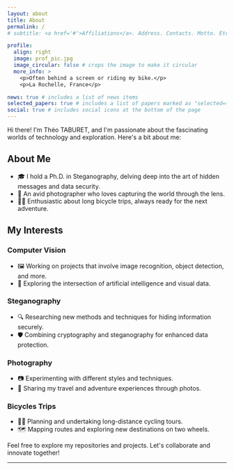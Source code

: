 ```yaml
---
layout: about
title: About
permalink: /
# subtitle: <a href='#'>Affiliations</a>. Address. Contacts. Motto. Etc.

profile:
  align: right
  image: prof_pic.jpg
  image_circular: false # crops the image to make it circular
  more_info: >
    <p>Often behind a screen or riding my bike.</p>
    <p>La Rochelle, France</p>

news: true # includes a list of news items
selected_papers: true # includes a list of papers marked as "selected={true}"
social: true # includes social icons at the bottom of the page
---
```


Hi there! I'm Théo TABURET, and I'm passionate about the fascinating worlds of technology and exploration. Here's a bit about me:

## About Me

- 🎓 I hold a Ph.D. in Steganography, delving deep into the art of hidden messages and data security.
- 📸 An avid photographer who loves capturing the world through the lens.
- 🚴‍♂️ Enthusiastic about long bicycle trips, always ready for the next adventure.

## My Interests

### Computer Vision

- 🖼️ Working on projects that involve image recognition, object detection, and more.
- 🤖 Exploring the intersection of artificial intelligence and visual data.

### Steganography

- 🔍 Researching new methods and techniques for hiding information securely.
- 🛡️ Combining cryptography and steganography for enhanced data protection.

### Photography

- 📷 Experimenting with different styles and techniques.
- 🌄 Sharing my travel and adventure experiences through photos.

### Bicycles Trips

- 🚴‍♀️ Planning and undertaking long-distance cycling tours.
- 🗺️ Mapping routes and exploring new destinations on two wheels.

Feel free to explore my repositories and projects. Let's collaborate and innovate together!

---
